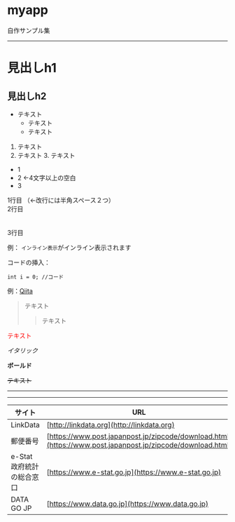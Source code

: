 # myapp

自作サンプル集


----------------------------------------------------------------------------

# 見出しh1
## 見出しh2

* テキスト
    * テキスト
    * テキスト
    
1. テキスト
2. テキスト
    3. テキスト
        

- 1
- 2
    ←4文字以上の空白
- 3


1行目  （←改行には半角スペース２つ）　     
2行目     
<br>
<br>
3行目  



例： `インライン表示`がインライン表示されます


コードの挿入：
```java:title
int i = 0; //コード
```

例：[Qiita](http://qiita.com/)


> テキスト
>> テキスト


<font color="Red">テキスト</font>

_イタリック_

__ボールド__

~~テキスト~~

***

***


|  サイト  |  URL  |
| ---- | ---- |
|  LinkData  |  [http://linkdata.org](http://linkdata.org)  |
|  郵便番号  |  [https://www.post.japanpost.jp/zipcode/download.html](https://www.post.japanpost.jp/zipcode/download.html)   |
|  e-Stat 政府統計の総合窓口  |  [https://www.e-stat.go.jp](https://www.e-stat.go.jp)   |
|  DATA GO JP  |  [https://www.data.go.jp](https://www.data.go.jp)   |
